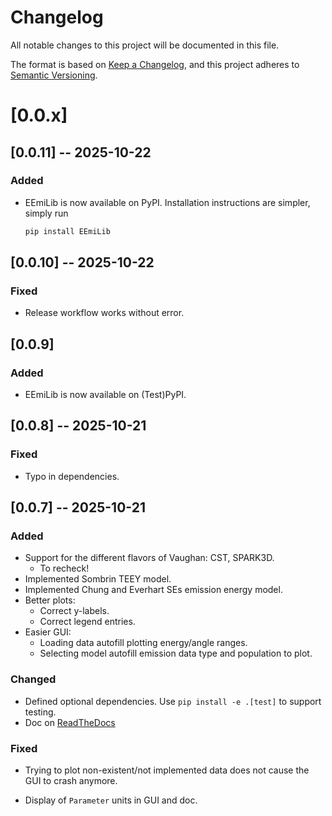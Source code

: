 # Changelog

All notable changes to this project will be documented in this file.

The format is based on [Keep a Changelog](https://keepachangelog.com/en/1.1.0/),
and this project adheres to [Semantic Versioning](https://semver.org/spec/v2.0.0.html).

# [0.0.x]

## [0.0.11] -- 2025-10-22

### Added

- EEmiLib is now available on PyPI. Installation instructions are simpler,
  simply run

  ```bash
  pip install EEmiLib
  ```

## [0.0.10] -- 2025-10-22

### Fixed

- Release workflow works without error.

## [0.0.9]

### Added

- EEmiLib is now available on (Test)PyPI.

## [0.0.8] -- 2025-10-21

### Fixed

- Typo in dependencies.

## [0.0.7] -- 2025-10-21

### Added

- Support for the different flavors of Vaughan: CST, SPARK3D.
  - To recheck!
- Implemented Sombrin TEEY model.
- Implemented Chung and Everhart SEs emission energy model.
- Better plots:
  - Correct y-labels.
  - Correct legend entries.
- Easier GUI:
  - Loading data autofill plotting energy/angle ranges.
  - Selecting model autofill emission data type and population to plot.

### Changed

- Defined optional dependencies.
  Use `pip install -e .[test]` to support testing.
- Doc on [ReadTheDocs](https://eemilib.readthedocs.io/en/docs-rtd/index.html)

### Fixed

- Trying to plot non-existent/not implemented data does not cause the GUI to
  crash anymore.
- Display of `Parameter` units in GUI and doc.

    <!-- ## [0.0.0] 1312-01-01 -->
    <!---->
    <!-- ### Added -->
    <!---->
    <!-- ### Changed -->
    <!---->
    <!-- ### Deprecated -->
    <!---->
    <!-- ### Removed -->
    <!---->
    <!-- ### Fixed -->
    <!---->
    <!-- ### Security -->
